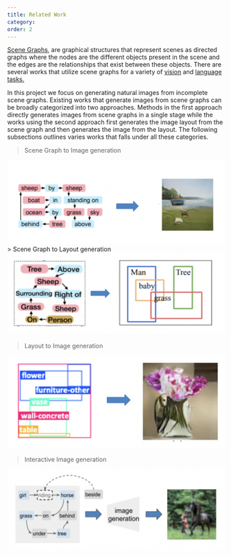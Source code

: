 ```yaml
---
title: Related Work
category:
order: 2
---
```


[Scene Graphs](https://arxiv.org/pdf/2104.01111.pdf), are graphical structures that represent scenes as directed graphs where the nodes are the different objects present in the scene and the edges are the relationships that exist between these objects. There are several works that utilize scene graphs for a variety of [vision](https://openaccess.thecvf.com/content_cvpr_2015/papers/Johnson_Image_Retrieval_Using_2015_CVPR_paper.pdf) and [language tasks.](https://arxiv.org/pdf/1607.08822.pdf)

In this project we focus on generating natural images from incomplete scene graphs. Existing works that generate images from scene graphs can be broadly categorized into two approaches. Methods in the  first approach directly generates images from scene graphs in a single stage while the works using the second approach first generates the image layout from the scene graph and then generates the image from the layout. The following subsections outlines varies works that falls under all these categories.

> Scene Graph to Image generation
<center>
<img src="../images/sg_img.png" alt="example" style="width:500px;"/>
<br>
</center>
> Scene Graph to Layout generation
<center>
<img src="../images/sg_lt.png" alt="example" style="width:500px;"/>
<br>
</center>

> Layout to Image generation
<center>
<img src="../images/lt_img.png" alt="example" style="width:500px;"/>
<br>
</center>

> Interactive Image generation
<center>
<img src="../images/int_sg.png" alt="example" style="width:500px;"/>
<br>
</center>